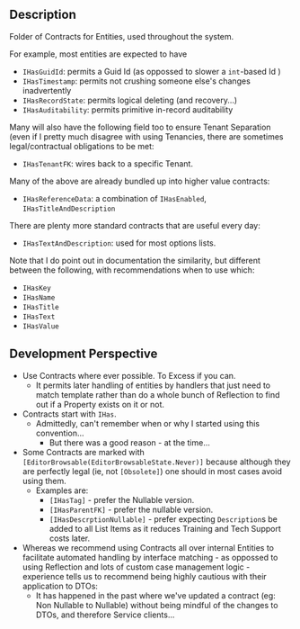 ﻿## Description ##

Folder of Contracts for Entities, used throughout 
the system.

For example, most entities are expected to have

- `IHasGuidId`: permits a Guid Id (as oppossed to slower a `int`-based Id )
- `IHasTimestamp`: permits not crushing someone else's changes inadvertently
- `IHasRecordState`: permits logical deleting (and recovery...)
- `IHasAuditability`: permits primitive in-record auditability

Many will also have the following field too to ensure
Tenant Separation (even if I pretty much disagree with
using Tenancies, there are sometimes legal/contractual
obligations to be met:

- `IHasTenantFK`: wires back to a specific Tenant.

Many of the above are already bundled up into higher value
contracts:

- `IHasReferenceData`: a combination of `IHasEnabled`, `IHasTitleAndDescription`

There are plenty more standard contracts that are useful
every day:

- `IHasTextAndDescription`: used for most options lists.

Note that I do point out in documentation the similarity, 
but different between the following, with recommendations
when to use which:

- `IHasKey`
- `IHasName`
- `IHasTitle`
- `IHasText`
- `IHasValue`


## Development Perspective ##

* Use Contracts where ever possible. To Excess if you can.
  * It permits later handling of entities by handlers that just
    need to match template rather than do a whole bunch of Reflection
    to find out if a Property exists on it or not. 
* Contracts start with `IHas`.
  * Admittedly, can't remember when or why I started using this convention... 
    * But there was a good reason - at the time...
* Some Contracts are marked with `[EditorBrowsable(EditorBrowsableState.Never)]`
  because although they are perfectly legal (ie, not `[Obsolete]`) one 
  should in most cases avoid using them.
    * Examples are:
      * `[IHasTag]` - prefer the Nullable version.
      * `[IHasParentFK]` - prefer the nullable version.
      * `[IHasDescrptionNullable]` - prefer expecting `Description`s be added to all List Items as it reduces Training and Tech Support costs later.
* Whereas we recommend using Contracts all over internal Entities to facilitate
  automated handling by interface matching - as oppossed to using Reflection and lots of 
  custom case management logic - experience tells us to recommend being highly cautious 
  with their application to DTOs:
    * It has happened in the past where we've updated a contract (eg: Non Nullable to Nullable)
      without being mindful of the changes to DTOs, and therefore Service clients...


